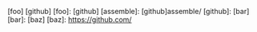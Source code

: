 [foo]
[github]
[foo]: [github]
[assemble]: [github]assemble/
[github]: [bar]
[bar]: [baz]
[baz]: https://github.com/